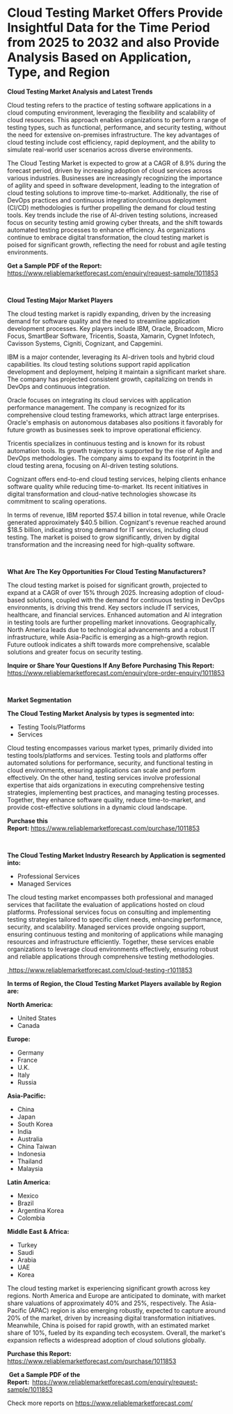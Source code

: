 <p><h1>Cloud Testing Market Offers Provide Insightful Data for the Time Period from 2025 to 2032 and also Provide Analysis Based on Application, Type, and Region</h1></p><p><strong>Cloud Testing Market Analysis and Latest Trends</strong></p>
<p><p>Cloud testing refers to the practice of testing software applications in a cloud computing environment, leveraging the flexibility and scalability of cloud resources. This approach enables organizations to perform a range of testing types, such as functional, performance, and security testing, without the need for extensive on-premises infrastructure. The key advantages of cloud testing include cost efficiency, rapid deployment, and the ability to simulate real-world user scenarios across diverse environments.</p><p>The Cloud Testing Market is expected to grow at a CAGR of 8.9% during the forecast period, driven by increasing adoption of cloud services across various industries. Businesses are increasingly recognizing the importance of agility and speed in software development, leading to the integration of cloud testing solutions to improve time-to-market. Additionally, the rise of DevOps practices and continuous integration/continuous deployment (CI/CD) methodologies is further propelling the demand for cloud testing tools. Key trends include the rise of AI-driven testing solutions, increased focus on security testing amid growing cyber threats, and the shift towards automated testing processes to enhance efficiency. As organizations continue to embrace digital transformation, the cloud testing market is poised for significant growth, reflecting the need for robust and agile testing environments.</p></p>
<p><strong>Get a Sample PDF of the Report:&nbsp;</strong> <a href="https://www.reliablemarketforecast.com/enquiry/request-sample/1011853?utm_campaign=2755&utm_medium=2&utm_source=Github&utm_content=ia&utm_term=06032025&utm_id=cloud-testing">https://www.reliablemarketforecast.com/enquiry/request-sample/1011853</a></p>
<p>&nbsp;</p>
<p><strong>Cloud Testing Major Market Players</strong></p>
<p><p>The cloud testing market is rapidly expanding, driven by the increasing demand for software quality and the need to streamline application development processes. Key players include IBM, Oracle, Broadcom, Micro Focus, SmartBear Software, Tricentis, Soasta, Xamarin, Cygnet Infotech, Cavisson Systems, Cigniti, Cognizant, and Capgemini.</p><p>IBM is a major contender, leveraging its AI-driven tools and hybrid cloud capabilities. Its cloud testing solutions support rapid application development and deployment, helping it maintain a significant market share. The company has projected consistent growth, capitalizing on trends in DevOps and continuous integration.</p><p>Oracle focuses on integrating its cloud services with application performance management. The company is recognized for its comprehensive cloud testing frameworks, which attract large enterprises. Oracle's emphasis on autonomous databases also positions it favorably for future growth as businesses seek to improve operational efficiency.</p><p>Tricentis specializes in continuous testing and is known for its robust automation tools. Its growth trajectory is supported by the rise of Agile and DevOps methodologies. The company aims to expand its footprint in the cloud testing arena, focusing on AI-driven testing solutions.</p><p>Cognizant offers end-to-end cloud testing services, helping clients enhance software quality while reducing time-to-market. Its recent initiatives in digital transformation and cloud-native technologies showcase its commitment to scaling operations.</p><p>In terms of revenue, IBM reported $57.4 billion in total revenue, while Oracle generated approximately $40.5 billion. Cognizant's revenue reached around $18.5 billion, indicating strong demand for IT services, including cloud testing. The market is poised to grow significantly, driven by digital transformation and the increasing need for high-quality software.</p></p>
<p>&nbsp;</p>
<p><strong>What Are The Key Opportunities For Cloud Testing Manufacturers?</strong></p>
<p><p>The cloud testing market is poised for significant growth, projected to expand at a CAGR of over 15% through 2025. Increasing adoption of cloud-based solutions, coupled with the demand for continuous testing in DevOps environments, is driving this trend. Key sectors include IT services, healthcare, and financial services. Enhanced automation and AI integration in testing tools are further propelling market innovations. Geographically, North America leads due to technological advancements and a robust IT infrastructure, while Asia-Pacific is emerging as a high-growth region. Future outlook indicates a shift towards more comprehensive, scalable solutions and greater focus on security testing.</p></p>
<p><strong>Inquire or Share Your Questions If Any Before Purchasing This Report:</strong> <a href="https://www.reliablemarketforecast.com/enquiry/pre-order-enquiry/1011853?utm_campaign=2755&utm_medium=2&utm_source=Github&utm_content=ia&utm_term=06032025&utm_id=cloud-testing">https://www.reliablemarketforecast.com/enquiry/pre-order-enquiry/1011853</a></p>
<p>&nbsp;</p>
<p><strong>Market Segmentation</strong></p>
<p><strong>The Cloud Testing Market Analysis by types is segmented into:</strong></p>
<p><ul><li>Testing Tools/Platforms</li><li>Services</li></ul></p>
<p><p>Cloud testing encompasses various market types, primarily divided into testing tools/platforms and services. Testing tools and platforms offer automated solutions for performance, security, and functional testing in cloud environments, ensuring applications can scale and perform effectively. On the other hand, testing services involve professional expertise that aids organizations in executing comprehensive testing strategies, implementing best practices, and managing testing processes. Together, they enhance software quality, reduce time-to-market, and provide cost-effective solutions in a dynamic cloud landscape.</p></p>
<p><strong>Purchase this Report:&nbsp;</strong><a href="https://www.reliablemarketforecast.com/purchase/1011853?utm_campaign=2755&utm_medium=2&utm_source=Github&utm_content=ia&utm_term=06032025&utm_id=cloud-testing">https://www.reliablemarketforecast.com/purchase/1011853</a></p>
<p>&nbsp;</p>
<p><strong>The Cloud Testing Market Industry Research by Application is segmented into:</strong></p>
<p><ul><li>Professional Services</li><li>Managed Services</li></ul></p>
<p><p>The cloud testing market encompasses both professional and managed services that facilitate the evaluation of applications hosted on cloud platforms. Professional services focus on consulting and implementing testing strategies tailored to specific client needs, enhancing performance, security, and scalability. Managed services provide ongoing support, ensuring continuous testing and monitoring of applications while managing resources and infrastructure efficiently. Together, these services enable organizations to leverage cloud environments effectively, ensuring robust and reliable applications through comprehensive testing methodologies.</p></p>
<p><a href="https://www.reliablemarketforecast.com/cloud-testing-r1011853?utm_campaign=2755&utm_medium=2&utm_source=Github&utm_content=ia&utm_term=06032025&utm_id=cloud-testing">&nbsp;https://www.reliablemarketforecast.com/cloud-testing-r1011853</a></p>
<p><strong>In terms of Region, the Cloud Testing Market Players available by Region are:</strong></p>
<p>
    <p> <strong> North America: </strong>
        <ul>
            <li>United States</li>
            <li>Canada</li>
        </ul>
        </p> 
    <p> <strong> Europe: </strong>
        <ul>
            <li>Germany</li>
            <li>France</li>
            <li>U.K.</li>
            <li>Italy</li>
            <li>Russia</li>
        </ul>
        </p> 
    <p> <strong> Asia-Pacific: </strong>
        <ul>
            <li>China</li>
            <li>Japan</li>
            <li>South Korea</li>
            <li>India</li>
            <li>Australia</li>
            <li>China Taiwan</li>
            <li>Indonesia</li>
            <li>Thailand</li>
            <li>Malaysia</li>
        </ul>
        </p> 
    <p> <strong> Latin America: </strong>
        <ul>
            <li>Mexico</li>
            <li>Brazil</li>
            <li>Argentina Korea</li>
            <li>Colombia</li>
        </ul>
        </p> 
    <p> <strong> Middle East & Africa: </strong>
        <ul>
            <li>Turkey</li>
            <li>Saudi</li>
            <li>Arabia</li>
            <li>UAE</li>
            <li>Korea</li>
        </ul>
    </p>
    </p>
<p><p>The cloud testing market is experiencing significant growth across key regions. North America and Europe are anticipated to dominate, with market share valuations of approximately 40% and 25%, respectively. The Asia-Pacific (APAC) region is also emerging robustly, expected to capture around 20% of the market, driven by increasing digital transformation initiatives. Meanwhile, China is poised for rapid growth, with an estimated market share of 10%, fueled by its expanding tech ecosystem. Overall, the market's expansion reflects a widespread adoption of cloud solutions globally.</p></p>
<p><strong>Purchase this Report: </strong><a href="https://www.reliablemarketforecast.com/purchase/1011853?utm_campaign=2755&utm_medium=2&utm_source=Github&utm_content=ia&utm_term=06032025&utm_id=cloud-testing">https://www.reliablemarketforecast.com/purchase/1011853</a></p>
<p>&nbsp;<strong>Get a Sample PDF of the Report:&nbsp;&nbsp;</strong><a href="https://www.reliablemarketforecast.com/enquiry/request-sample/1011853?utm_campaign=2755&utm_medium=2&utm_source=Github&utm_content=ia&utm_term=06032025&utm_id=cloud-testing">https://www.reliablemarketforecast.com/enquiry/request-sample/1011853</a></p>
<p><strong></strong></p>
<p>Check more reports on <a href="https://www.reliablemarketforecast.com/?utm_campaign=2755&utm_medium=2&utm_source=Github&utm_content=ia&utm_term=06032025&utm_id=cloud-testing">https://www.reliablemarketforecast.com/</a></p>